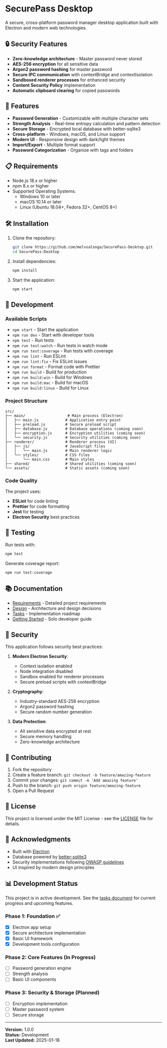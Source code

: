 # SecurePass Desktop

A secure, cross-platform password manager desktop application built with Electron and modern web technologies.

## 🔒 Security Features

- **Zero-knowledge architecture** - Master password never stored
- **AES-256 encryption** for all sensitive data
- **Argon2 password hashing** for master password
- **Secure IPC communication** with contextBridge and contextIsolation
- **Sandboxed renderer processes** for enhanced security
- **Content Security Policy** implementation
- **Automatic clipboard clearing** for copied passwords

## 🚀 Features

- **Password Generation** - Customizable with multiple character sets
- **Strength Analysis** - Real-time entropy calculation and pattern detection
- **Secure Storage** - Encrypted local database with better-sqlite3
- **Cross-platform** - Windows, macOS, and Linux support
- **Modern UI** - Responsive design with dark/light themes
- **Import/Export** - Multiple format support
- **Password Categorization** - Organize with tags and folders

## 📋 Requirements

- Node.js 18.x or higher
- npm 8.x or higher
- Supported Operating Systems:
  - Windows 10 or later
  - macOS 10.14 or later
  - Linux (Ubuntu 18.04+, Fedora 32+, CentOS 8+)

## 🛠️ Installation

1. Clone the repository:
   ```bash
   git clone https://github.com/melvsalonga/SecurePass-Desktop.git
   cd SecurePass-Desktop
   ```

2. Install dependencies:
   ```bash
   npm install
   ```

3. Start the application:
   ```bash
   npm start
   ```

## 🔧 Development

### Available Scripts

- `npm start` - Start the application
- `npm run dev` - Start with developer tools
- `npm test` - Run tests
- `npm run test:watch` - Run tests in watch mode
- `npm run test:coverage` - Run tests with coverage
- `npm run lint` - Run ESLint
- `npm run lint:fix` - Fix ESLint issues
- `npm run format` - Format code with Prettier
- `npm run build` - Build for production
- `npm run build:win` - Build for Windows
- `npm run build:mac` - Build for macOS
- `npm run build:linux` - Build for Linux

### Project Structure

```
src/
├── main/                   # Main process (Electron)
│   ├── main.js            # Application entry point
│   ├── preload.js         # Secure preload script
│   ├── database.js        # Database operations (coming soon)
│   ├── encryption.js      # Encryption utilities (coming soon)
│   └── security.js        # Security utilities (coming soon)
├── renderer/              # Renderer process (UI)
│   ├── js/                # JavaScript files
│   │   └── main.js        # Main renderer logic
│   └── styles/            # CSS files
│       └── main.css       # Main styles
├── shared/                # Shared utilities (coming soon)
└── assets/                # Static assets (coming soon)
```

### Code Quality

The project uses:
- **ESLint** for code linting
- **Prettier** for code formatting
- **Jest** for testing
- **Electron Security** best practices

## 🧪 Testing

Run tests with:
```bash
npm test
```

Generate coverage report:
```bash
npm run test:coverage
```

## 📚 Documentation

- [Requirements](requirements.md) - Detailed project requirements
- [Design](design.md) - Architecture and design decisions
- [Tasks](tasks.md) - Implementation roadmap
- [Getting Started](getting-started.md) - Solo developer guide

## 🔐 Security

This application follows security best practices:

1. **Modern Electron Security**:
   - Context isolation enabled
   - Node integration disabled
   - Sandbox enabled for renderer processes
   - Secure preload scripts with contextBridge

2. **Cryptography**:
   - Industry-standard AES-256 encryption
   - Argon2 password hashing
   - Secure random number generation

3. **Data Protection**:
   - All sensitive data encrypted at rest
   - Secure memory handling
   - Zero-knowledge architecture

## 🤝 Contributing

1. Fork the repository
2. Create a feature branch: `git checkout -b feature/amazing-feature`
3. Commit your changes: `git commit -m 'Add amazing feature'`
4. Push to the branch: `git push origin feature/amazing-feature`
5. Open a Pull Request

## 📝 License

This project is licensed under the MIT License - see the [LICENSE](LICENSE) file for details.

## 🙏 Acknowledgments

- Built with [Electron](https://electronjs.org/)
- Database powered by [better-sqlite3](https://github.com/WiseLibs/better-sqlite3)
- Security implementations following [OWASP guidelines](https://owasp.org/)
- UI inspired by modern design principles

## 📊 Development Status

This project is in active development. See the [tasks document](tasks.md) for current progress and upcoming features.

### Phase 1: Foundation ✅
- [x] Electron app setup
- [x] Secure architecture implementation
- [x] Basic UI framework
- [x] Development tools configuration

### Phase 2: Core Features (In Progress)
- [ ] Password generation engine
- [ ] Strength analysis
- [ ] Basic UI components

### Phase 3: Security & Storage (Planned)
- [ ] Encryption implementation
- [ ] Master password system
- [ ] Secure storage

---

**Version:** 1.0.0  
**Status:** Development  
**Last Updated:** 2025-01-18
